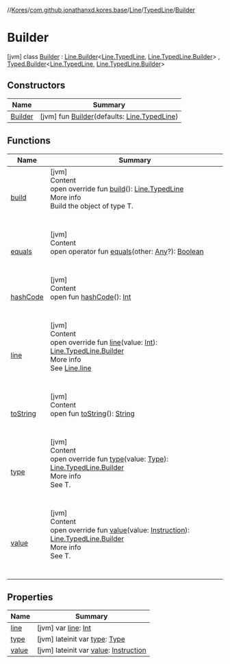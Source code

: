 //[Kores](../../../../index.md)/[com.github.jonathanxd.kores.base](../../../index.md)/[Line](../../index.md)/[TypedLine](../index.md)/[Builder](index.md)



# Builder  
 [jvm] class [Builder](index.md) : [Line.Builder](../../-builder/index.md)<[Line.TypedLine](../index.md), [Line.TypedLine.Builder](index.md)> , [Typed.Builder](../../../-typed/-builder/index.md)<[Line.TypedLine](../index.md), [Line.TypedLine.Builder](index.md)>    


## Constructors  
  
|  Name|  Summary| 
|---|---|
| <a name="com.github.jonathanxd.kores.base/Line.TypedLine.Builder/Builder/#com.github.jonathanxd.kores.base.Line.TypedLine/PointingToDeclaration/"></a>[Builder](-builder.md)| <a name="com.github.jonathanxd.kores.base/Line.TypedLine.Builder/Builder/#com.github.jonathanxd.kores.base.Line.TypedLine/PointingToDeclaration/"></a> [jvm] fun [Builder](-builder.md)(defaults: [Line.TypedLine](../index.md))   <br>


## Functions  
  
|  Name|  Summary| 
|---|---|
| <a name="com.github.jonathanxd.kores.base/Line.TypedLine.Builder/build/#/PointingToDeclaration/"></a>[build](build.md)| <a name="com.github.jonathanxd.kores.base/Line.TypedLine.Builder/build/#/PointingToDeclaration/"></a>[jvm]  <br>Content  <br>open override fun [build](build.md)(): [Line.TypedLine](../index.md)  <br>More info  <br>Build the object of type T.  <br><br><br>
| <a name="kotlin/Any/equals/#kotlin.Any?/PointingToDeclaration/"></a>[equals](../../../../com.github.jonathanxd.kores.util/-simple-resolver/index.md#%5Bkotlin%2FAny%2Fequals%2F%23kotlin.Any%3F%2FPointingToDeclaration%2F%5D%2FFunctions%2F-1211764316)| <a name="kotlin/Any/equals/#kotlin.Any?/PointingToDeclaration/"></a>[jvm]  <br>Content  <br>open operator fun [equals](../../../../com.github.jonathanxd.kores.util/-simple-resolver/index.md#%5Bkotlin%2FAny%2Fequals%2F%23kotlin.Any%3F%2FPointingToDeclaration%2F%5D%2FFunctions%2F-1211764316)(other: [Any](https://kotlinlang.org/api/latest/jvm/stdlib/kotlin/-any/index.html)?): [Boolean](https://kotlinlang.org/api/latest/jvm/stdlib/kotlin/-boolean/index.html)  <br><br><br>
| <a name="kotlin/Any/hashCode/#/PointingToDeclaration/"></a>[hashCode](../../../../com.github.jonathanxd.kores.util/-simple-resolver/index.md#%5Bkotlin%2FAny%2FhashCode%2F%23%2FPointingToDeclaration%2F%5D%2FFunctions%2F-1211764316)| <a name="kotlin/Any/hashCode/#/PointingToDeclaration/"></a>[jvm]  <br>Content  <br>open fun [hashCode](../../../../com.github.jonathanxd.kores.util/-simple-resolver/index.md#%5Bkotlin%2FAny%2FhashCode%2F%23%2FPointingToDeclaration%2F%5D%2FFunctions%2F-1211764316)(): [Int](https://kotlinlang.org/api/latest/jvm/stdlib/kotlin/-int/index.html)  <br><br><br>
| <a name="com.github.jonathanxd.kores.base/Line.TypedLine.Builder/line/#kotlin.Int/PointingToDeclaration/"></a>[line](line.md)| <a name="com.github.jonathanxd.kores.base/Line.TypedLine.Builder/line/#kotlin.Int/PointingToDeclaration/"></a>[jvm]  <br>Content  <br>open override fun [line](line.md)(value: [Int](https://kotlinlang.org/api/latest/jvm/stdlib/kotlin/-int/index.html)): [Line.TypedLine.Builder](index.md)  <br>More info  <br>See [Line.line](../../line.md)  <br><br><br>
| <a name="kotlin/Any/toString/#/PointingToDeclaration/"></a>[toString](../../../../com.github.jonathanxd.kores.util/-simple-resolver/index.md#%5Bkotlin%2FAny%2FtoString%2F%23%2FPointingToDeclaration%2F%5D%2FFunctions%2F-1211764316)| <a name="kotlin/Any/toString/#/PointingToDeclaration/"></a>[jvm]  <br>Content  <br>open fun [toString](../../../../com.github.jonathanxd.kores.util/-simple-resolver/index.md#%5Bkotlin%2FAny%2FtoString%2F%23%2FPointingToDeclaration%2F%5D%2FFunctions%2F-1211764316)(): [String](https://kotlinlang.org/api/latest/jvm/stdlib/kotlin/-string/index.html)  <br><br><br>
| <a name="com.github.jonathanxd.kores.base/Line.TypedLine.Builder/type/#java.lang.reflect.Type/PointingToDeclaration/"></a>[type](type.md)| <a name="com.github.jonathanxd.kores.base/Line.TypedLine.Builder/type/#java.lang.reflect.Type/PointingToDeclaration/"></a>[jvm]  <br>Content  <br>open override fun [type](type.md)(value: [Type](https://docs.oracle.com/javase/8/docs/api/java/lang/reflect/Type.html)): [Line.TypedLine.Builder](index.md)  <br>More info  <br>See T.  <br><br><br>
| <a name="com.github.jonathanxd.kores.base/Line.TypedLine.Builder/value/#com.github.jonathanxd.kores.Instruction/PointingToDeclaration/"></a>[value](value.md)| <a name="com.github.jonathanxd.kores.base/Line.TypedLine.Builder/value/#com.github.jonathanxd.kores.Instruction/PointingToDeclaration/"></a>[jvm]  <br>Content  <br>open override fun [value](value.md)(value: [Instruction](../../../../com.github.jonathanxd.kores/-instruction/index.md)): [Line.TypedLine.Builder](index.md)  <br>More info  <br>See T.  <br><br><br>


## Properties  
  
|  Name|  Summary| 
|---|---|
| <a name="com.github.jonathanxd.kores.base/Line.TypedLine.Builder/line/#/PointingToDeclaration/"></a>[line](line.md)| <a name="com.github.jonathanxd.kores.base/Line.TypedLine.Builder/line/#/PointingToDeclaration/"></a> [jvm] var [line](line.md): [Int](https://kotlinlang.org/api/latest/jvm/stdlib/kotlin/-int/index.html)   <br>
| <a name="com.github.jonathanxd.kores.base/Line.TypedLine.Builder/type/#/PointingToDeclaration/"></a>[type](type.md)| <a name="com.github.jonathanxd.kores.base/Line.TypedLine.Builder/type/#/PointingToDeclaration/"></a> [jvm] lateinit var [type](type.md): [Type](https://docs.oracle.com/javase/8/docs/api/java/lang/reflect/Type.html)   <br>
| <a name="com.github.jonathanxd.kores.base/Line.TypedLine.Builder/value/#/PointingToDeclaration/"></a>[value](value.md)| <a name="com.github.jonathanxd.kores.base/Line.TypedLine.Builder/value/#/PointingToDeclaration/"></a> [jvm] lateinit var [value](value.md): [Instruction](../../../../com.github.jonathanxd.kores/-instruction/index.md)   <br>

